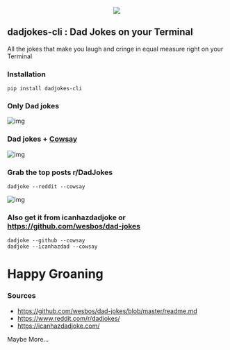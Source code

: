 
<p align="center">
   <img src="https://media1.giphy.com/media/3Jph0n155nmc8/source.gif">
</p>


## dadjokes-cli : Dad Jokes on your Terminal

All the jokes that make you laugh and cringe in equal measure right on your Terminal

###  Installation 

```
pip install dadjokes-cli
```

### Only Dad jokes

![img](https://i.imgur.com/jWrVzTJ.png)

### Dad jokes + [Cowsay](https://github.com/jeffbuttars/cowpy)

![img](https://i.imgur.com/oRuIpTF.png)


### Grab the top posts r/DadJokes


```
dadjoke --reddit --cowsay
```
![img](https://i.imgur.com/oBONe8y.png)

### Also get it from icanhazdadjoke or https://github.com/wesbos/dad-jokes


```
dadjoke --github --cowsay
dadjoke --icanhazdad --cowsay
```

# Happy Groaning


### Sources

- https://github.com/wesbos/dad-jokes/blob/master/readme.md
- https://www.reddit.com/r/dadjokes/ 
- https://icanhazdadjoke.com/ 

Maybe More...
